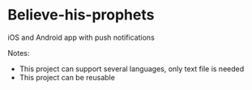 # Believe-his-prophets
iOS and Android app with push notifications

Notes:

- This project can support several languages, only text file is needed
- This project can be reusable
